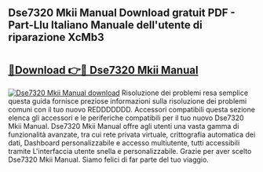 ## Dse7320 Mkii Manual Download gratuit PDF - Part-Llu Italiano Manuale dell'utente di riparazione XcMb3

# <h2><a href="http://df9ubw7.blite.top/?on=Dse7320+Mkii+Manual">🔗Download 👉🔴 Dse7320 Mkii Manual</a></h2>

[![Dse7320 Mkii Manual download](https://i.imgur.com/lujVjoI.png)](http://df9ubw7.blite.top/?on=Dse7320+Mkii+Manual)
Risoluzione dei problemi resa semplice questa guida fornisce preziose informazioni sulla risoluzione dei problemi comuni con il tuo nuovo REDDDDDDD. Accessori compatibili questa sezione elenca gli accessori e le periferiche compatibili per il tuo nuovo Dse7320 Mkii Manual. Dse7320 Mkii Manual offre agli utenti una vasta gamma di funzionalità avanzate, tra cui rete privata virtuale, crittografia automatica dei dati, Dashboard personalizzabile e accesso multiutente, tutti accessibili tramite L'interfaccia utente snella e personalizzabile. Grazie per aver scelto Dse7320 Mkii Manual. Siamo felici di far parte del tuo viaggio.
